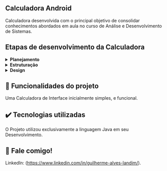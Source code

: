 ## Calculadora Android

Calculadora desenvolvida com o principal objetivo de consolidar conhecimentos abordados em aula no curso de Análise e Desenvolvimento de Sistemas.

## Etapas de desenvolvimento da Calculadora

<details>
 <summary><b>Planejamento</b></summary>
   Em primeiro momento, a Calculadora foi pensada para ser funcional, com uma Interface simples, porém de fácil uso. 
</details>

<details>
  <summary><b>Estruturação</b></summary>
    A estruturação da Calculadora foi desenvolvida através do Android Studio, com as páginas XML e o código e classes desenvolvidas exclusivamente no App.   
</details>

<details>
  <summary><b>Design</b></summary>
    Após a estruturação do código java, finalizei a Interface XML, posicionando Botões, Textos e Caixas de entrada com Infer Constrainsts.
</details>

## 🔨 Funcionalidades do projeto

Uma Calculadora de Interface inicialmente simples, e funcional.

## ✔️ Tecnologias utilizadas

O Projeto utilizou exclusivamente a linguagem Java em seu Desenvolvimento.

## 💭 Fale comigo!

LinkedIn: (https://www.linkedin.com/in/guilherme-alves-landim/).
